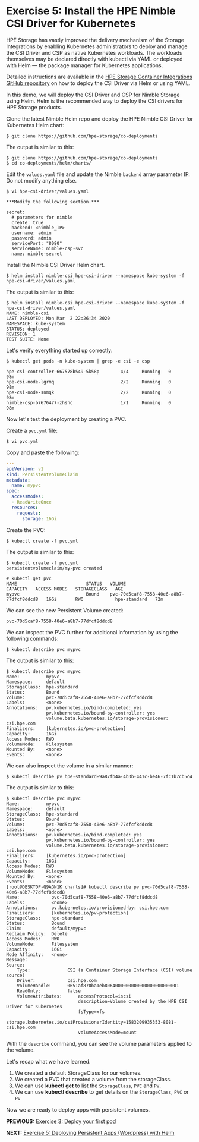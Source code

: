 # Exercise 5: Install the HPE Nimble CSI Driver for Kubernetes

HPE Storage has vastly improved the delivery mechanism of the Storage Integrations by enabling Kubernetes administrators to deploy and manage the CSI Driver and CSP as native Kubernetes workloads. The workloads themselves may be declared directly with kubectl via YAML or deployed with Helm — the package manager for Kubernetes applications.

Detailed instructions are available in the [HPE Storage Container Integrations GitHub repository](https://github.com/hpe-storage/co-deployments) on how to deploy the CSI Driver via Helm or using YAML.

In this demo, we will deploy the CSI Driver and CSP for Nimble Storage using Helm. Helm is the recommended way to deploy the CSI drivers for HPE Storage products.

Clone the latest Nimble Helm repo and deploy the HPE Nimble CSI Driver for Kubernetes Helm chart:

```
$ git clone https://github.com/hpe-storage/co-deployments
```

The output is similar to this:
```
$ git clone https://github.com/hpe-storage/co-deployments
$ cd co-deployments/helm/charts/
```

Edit the `values.yaml` file and update the Nimble `backend` array parameter IP. Do not modify anything else.
```
$ vi hpe-csi-driver/values.yaml

***Modify the following section.***

secret:
  # parameters for nimble
  create: true
  backend: <nimble_IP>
  username: admin
  password: admin
  servicePort: "8080"
  serviceName: nimble-csp-svc
  name: nimble-secret
```

Install the Nimble CSI Driver Helm chart.
```
$ helm install nimble-csi hpe-csi-driver --namespace kube-system -f hpe-csi-driver/values.yaml
```

The output is similar to this:
```
$ helm install nimble-csi hpe-csi-driver --namespace kube-system -f hpe-csi-driver/values.yaml
NAME: nimble-csi
LAST DEPLOYED: Mon Mar  2 22:26:34 2020
NAMESPACE: kube-system
STATUS: deployed
REVISION: 1
TEST SUITE: None
```

Let's verify everything started up correctly:

```
$ kubectl get pods -n kube-system | grep -e csi -e csp

hpe-csi-controller-667578b549-5k58p        4/4     Running   0          98m
hpe-csi-node-lgrmq                         2/2     Running   0          98m
hpe-csi-node-snmqk                         2/2     Running   0          98m
nimble-csp-b7676477-zhshc                  1/1     Running   0          98m

```

Now let's test the deployment by creating a PVC.

Create a `pvc.yml` file:

```
$ vi pvc.yml
```

Copy and paste the following:
```yaml
---
apiVersion: v1
kind: PersistentVolumeClaim
metadata:
  name: mypvc
spec:
  accessModes:
  - ReadWriteOnce
  resources:
    requests:
      storage: 16Gi
```

Create the PVC:

```
$ kubectl create -f pvc.yml
```

The output is similar to this:
```
$ kubectl create -f pvc.yml
persistentvolumeclaim/my-pvc created

# kubectl get pvc
NAME                          STATUS   VOLUME                                     CAPACITY   ACCESS MODES   STORAGECLASS   AGE
mypvc                         Bound    pvc-70d5caf8-7558-40e6-a8b7-77dfcf8ddcd8   16Gi       RWO            hpe-standard   72m
```

We can see the new Persistent Volume created:
```
pvc-70d5caf8-7558-40e6-a8b7-77dfcf8ddcd8
```

We can inspect the PVC further for additional information by using the following commands:

```
$ kubectl describe pvc mypvc
```

The output is similar to this:
```
$ kubectl describe pvc mypvc
Name:          mypvc
Namespace:     default
StorageClass:  hpe-standard
Status:        Bound
Volume:        pvc-70d5caf8-7558-40e6-a8b7-77dfcf8ddcd8
Labels:        <none>
Annotations:   pv.kubernetes.io/bind-completed: yes
               pv.kubernetes.io/bound-by-controller: yes
               volume.beta.kubernetes.io/storage-provisioner: csi.hpe.com
Finalizers:    [kubernetes.io/pvc-protection]
Capacity:      16Gi
Access Modes:  RWO
VolumeMode:    Filesystem
Mounted By:    <none>
Events:        <none>
```

We can also inspect the volume in a similar manner:
```
$ kubectl describe pv hpe-standard-9a87fb4a-4b3b-441c-be46-7fc1b7cb5c4
```

The output is similar to this:
```
$ kubectl describe pvc mypvc
Name:          mypvc
Namespace:     default
StorageClass:  hpe-standard
Status:        Bound
Volume:        pvc-70d5caf8-7558-40e6-a8b7-77dfcf8ddcd8
Labels:        <none>
Annotations:   pv.kubernetes.io/bind-completed: yes
               pv.kubernetes.io/bound-by-controller: yes
               volume.beta.kubernetes.io/storage-provisioner: csi.hpe.com
Finalizers:    [kubernetes.io/pvc-protection]
Capacity:      16Gi
Access Modes:  RWO
VolumeMode:    Filesystem
Mounted By:    <none>
Events:        <none>
[root@DESKTOP-Q9AGN1K charts]# kubectl describe pv pvc-70d5caf8-7558-40e6-a8b7-77dfcf8ddcd8
Name:            pvc-70d5caf8-7558-40e6-a8b7-77dfcf8ddcd8
Labels:          <none>
Annotations:     pv.kubernetes.io/provisioned-by: csi.hpe.com
Finalizers:      [kubernetes.io/pv-protection]
StorageClass:    hpe-standard
Status:          Bound
Claim:           default/mypvc
Reclaim Policy:  Delete
Access Modes:    RWO
VolumeMode:      Filesystem
Capacity:        16Gi
Node Affinity:   <none>
Message:
Source:
    Type:              CSI (a Container Storage Interface (CSI) volume source)
    Driver:            csi.hpe.com
    VolumeHandle:      0651af878ba1eb8064000000000000000000000001
    ReadOnly:          false
    VolumeAttributes:      accessProtocol=iscsi
                           description=Volume created by the HPE CSI Driver for Kubernetes
                           fsType=xfs
                           storage.kubernetes.io/csiProvisionerIdentity=1583209935353-8081-csi.hpe.com
                           volumeAccessMode=mount
```

With the `describe` command, you can see the volume parameters applied to the volume.

Let's recap what we have learned.

1. We created a default StorageClass for our volumes.
2. We created a PVC that created a volume from the storageClass.
3. We can use **kubectl get** to list the `StorageClass`, `PVC` and `PV`.
4. We can use **kubectl describe** to get details on the `StorageClass`, `PVC` or `PV`

Now we are ready to deploy apps with persistent volumes.


**PREVIOUS:** [Exercise 3: Deploy your first pod](deploy_first_pod.md)

**NEXT:** [Exercise 5: Deploying Persistent Apps (Wordpress) with Helm](deploy_app_helm.md)
